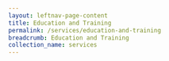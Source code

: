 ```yaml
---
layout: leftnav-page-content
title: Education and Training
permalink: /services/education-and-training
breadcrumb: Education and Training
collection_name: services
---
```


